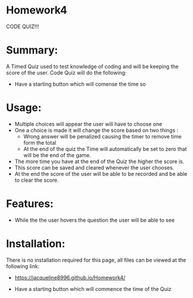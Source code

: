 # Homework4
CODE QUIZ!!!

# Summary:
A Timed Quiz used to test knowledge of coding and will be keeping the score of the user. 
Code Quiz will do the following: 
* Have a starting button which will comense the time so

# Usage:
* Multiple choices will appear the user will have to choose one 
* One a choice is made it will change the score based on two things : 
	* Wrong answer will be penalized causing the timer to remove time form the total 
    *  At the end of the quiz the Time will automatically be set to zero that will  be the end of the game. 
* The more time you have at the end of the Quiz the higher the score is.
* This score can be saved and cleared whenever the user chooses. 
* At the end the score of the user will be able to be recorded and be able to clear the score.

# Features:
*  While the the user hovers the question the user will be able to see
 
# Installation:
  There is no installation required for this page, all files can be viewed at the following link:
* https://jacqueline8996.github.io/Homework4/ 

* Have a starting button which will commence the time of the Quiz
 
